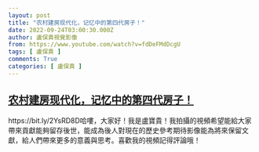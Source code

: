 ```yaml
---
layout: post
title: "农村建房现代化，记忆中的第四代房子！"
date: 2022-09-24T03:00:30.000Z
author: 盧保貴視覺影像
from: https://www.youtube.com/watch?v=fdDeFMdDcgU
tags: [ 盧保貴 ]
comments: True
categories: [ 盧保貴 ]
---
```

<!--1663988430000-->
[农村建房现代化，记忆中的第四代房子！](https://www.youtube.com/watch?v=fdDeFMdDcgU)
------

<div>
https://bit.ly/2YsRD8D哈嘍，大家好！我是盧寶貴！我拍攝的視頻希望能給大家帶來貢獻能夠留存後世，能成為後人對現在的歷史參考期待影像能為將來保留文獻，給人們帶來更多的意義與思考。喜歡我的視頻記得評論哦！
</div>
